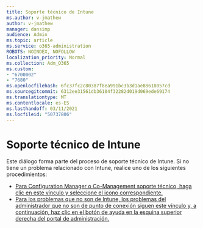 ```yaml
---
title: Soporte técnico de Intune
ms.author: v-jmathew
author: v-jmathew
manager: dansimp
audience: Admin
ms.topic: article
ms.service: o365-administration
ROBOTS: NOINDEX, NOFOLLOW
localization_priority: Normal
ms.collection: Adm_O365
ms.custom:
- "6700002"
- "7680"
ms.openlocfilehash: 6fc37fc2c80387f8ea991bc3b3d1ae88618057cd
ms.sourcegitcommit: 6312ee31561db36104f32282d019d069ede69174
ms.translationtype: MT
ms.contentlocale: es-ES
ms.lasthandoff: 03/11/2021
ms.locfileid: "50737806"
---
```

# <a name="intune-support"></a>Soporte técnico de Intune

Este diálogo forma parte del proceso de soporte técnico de Intune. Si no tiene un problema relacionado con Intune, realice uno de los siguientes procedimientos:

- [Para Configuration Manager o Co-Management soporte técnico, haga clic en este vínculo y seleccione el icono correspondiente.](https://endpoint.microsoft.com/#blade/Microsoft_Intune_DeviceSettings/SupportMenu/helpSupport)
- [Para los problemas que no son de Intune, los problemas del administrador que no son de punto de conexión siguen este vínculo y, a continuación, haz clic en el botón de ayuda en la esquina superior derecha del portal de administración.](https://admin.microsoft.com/Adminportal/Home?source=applauncher#/support/requests)
